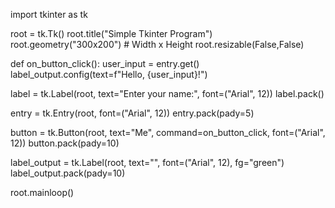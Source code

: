 import tkinter as tk

root = tk.Tk()
root.title("Simple Tkinter Program")
root.geometry("300x200")  # Width x Height
root.resizable(False,False)

def on_button_click():
    user_input = entry.get()  
    label_output.config(text=f"Hello, {user_input}!") 


label = tk.Label(root, text="Enter your name:", font=("Arial", 12))
label.pack()


entry = tk.Entry(root, font=("Arial", 12))
entry.pack(pady=5)


button = tk.Button(root, text="Me", command=on_button_click, font=("Arial", 12))
button.pack(pady=10)


label_output = tk.Label(root, text="", font=("Arial", 12), fg="green")
label_output.pack(pady=10)


root.mainloop()